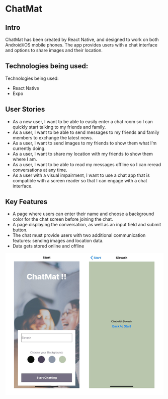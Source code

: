 # ChatMat

 ## Intro

 ChatMat has been created by React Native, and designed to work on both Android/iOS mobile phones. The app provides users with a chat interface and options to share images and their location.

 ## Technologies being used:
 Technologies being used:
 - React Native
 - Expo

 ## User Stories

 - As a new user, I want to be able to easily enter a chat room so I can quickly start talking to my
 friends and family.
 - As a user, I want to be able to send messages to my friends and family members to exchange
 the latest news.
 - As a user, I want to send images to my friends to show them what I’m currently doing.
 - As a user, I want to share my location with my friends to show them where I am.
 - As a user, I want to be able to read my messages offline so I can reread conversations at any
 time.
 - As a user with a visual impairment, I want to use a chat app that is compatible with a screen
 reader so that I can engage with a chat interface.

 ## Key Features

 - A page where users can enter their name and choose a background color for the chat screen
 before joining the chat.
 - A page displaying the conversation, as well as an input field and submit button.
 - The chat must provide users with two additional communication features: sending images
 and location data.
 - Data gets stored online and offline

 ![screenshot](assets/Readme.png)
